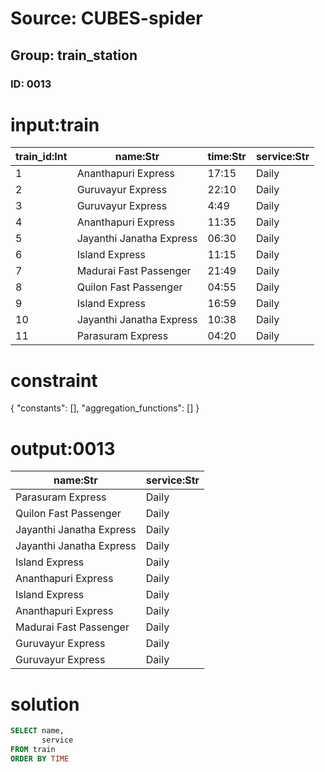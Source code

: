 # Source: CUBES-spider
## Group: train_station
### ID: 0013

# input:train

| train_id:Int | name:Str | time:Str | service:Str |
|---|---|---|---|
| 1 | Ananthapuri Express | 17:15 | Daily |
| 2 | Guruvayur Express | 22:10 | Daily |
| 3 | Guruvayur Express | 4:49 | Daily |
| 4 | Ananthapuri Express | 11:35 | Daily |
| 5 | Jayanthi Janatha Express | 06:30 | Daily |
| 6 | Island Express | 11:15 | Daily |
| 7 | Madurai Fast Passenger | 21:49 | Daily |
| 8 | Quilon Fast Passenger | 04:55 | Daily |
| 9 | Island Express | 16:59 | Daily |
| 10 | Jayanthi Janatha Express | 10:38 | Daily |
| 11 | Parasuram Express | 04:20 | Daily |

# constraint

{
  "constants": [],
  "aggregation_functions": []
}

# output:0013

| name:Str | service:Str |
|---|---|
| Parasuram Express | Daily |
| Quilon Fast Passenger | Daily |
| Jayanthi Janatha Express | Daily |
| Jayanthi Janatha Express | Daily |
| Island Express | Daily |
| Ananthapuri Express | Daily |
| Island Express | Daily |
| Ananthapuri Express | Daily |
| Madurai Fast Passenger | Daily |
| Guruvayur Express | Daily |
| Guruvayur Express | Daily |

# solution

```sql
SELECT name,
       service
FROM train
ORDER BY TIME
```
